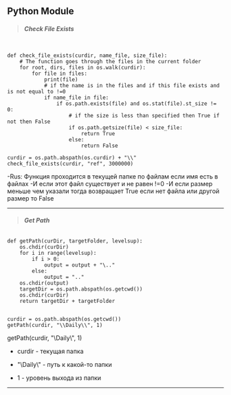 ## **Python Module**

> ###### **Check File Exists**

```

def check_file_exists(curdir, name_file, size_file):
    # The function goes through the files in the current folder
    for root, dirs, files in os.walk(curdir):
        for file in files:
            print(file)
            # if the name is in the files and if this file exists and is not equal to !=0
            if name_file in file:
                if os.path.exists(file) and os.stat(file).st_size != 0:
                    # if the size is less than specified then True if not then False
                    if os.path.getsize(file) < size_file:
                        return True
                    else:
                        return False

curdir = os.path.abspath(os.curdir) + "\\"
check_file_exists(curdir, "ref", 3000000)

```

-Rus: Функция проходится в текущей папке по файлам если имя есть в файлах
-И если этот файл существует и не равен !=0
-И если размер меньше чем указали тогда возвращает True если нет файла или другой размер то False

---

> ###### **Get Path**

```
def getPath(curDir, targetFolder, levelsup):
    os.chdir(curDir)
    for i in range(levelsup):
        if i > 0:
            output = output + "\.."
        else:
            output = ".."
    os.chdir(output)
    targetDir = os.path.abspath(os.getcwd())
    os.chdir(curDir)
    return targetDir + targetFolder


curdir = os.path.abspath(os.getcwd())
getPath(curdir, "\\Daily\\", 1)

```

getPath(curdir, "\\Daily\\", 1)

* curdir - текущая папка
* "\\Daily\\" - путь к какой-то папки

* 1 - уровень выхода из папки

---
